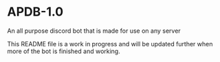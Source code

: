 # APDB-1.0
 An all purpose discord bot that is made for use on any server

This README file is a work in progress and will be updated further when more of the bot is finished and working.